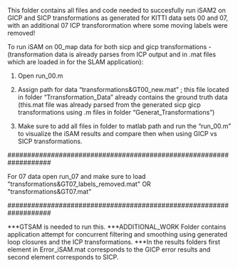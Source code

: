 ﻿This folder contains all files and code needed to succesfully run iSAM2 on GICP and SICP transformations as generated for KITTI data sets 00 and 07, with an additional 07 ICP transforormation where some moving labels were removed!


To run iSAM on 00_map data for both sicp and gicp transformations - (transformation data is already parses from ICP output and in .mat files which are loaded in for the SLAM application):

1. Open run_00.m

3.  Assign path for data “transformations&GT00_new.mat” ; this file located in folder “Trransformation_Data” already contains the ground truth data (this.mat file was already parsed from the generated sicp gicp transformations using .m files in folder “Generat_Transformations”)

4. Make sure to add all files in folder to matlab path and run the “run_00.m”  to visualize the iSAM results and compare then when using GICP vs SICP transformations.

###################################################################

For 07 data open run_07 and make sure to load "transformations&GT07_labels_removed.mat" OR "transformations&GT07.mat"

###################################################################

***GTSAM is needed to run this.
***ADDITIONAL_WORK Folder contains application attempt for concurrent filtering and smoothing using generated loop closures and the ICP transformations.
***In the results folders first element in Error_iSAM.mat corresponds to the GICP error results and second element corresponds to SICP.

